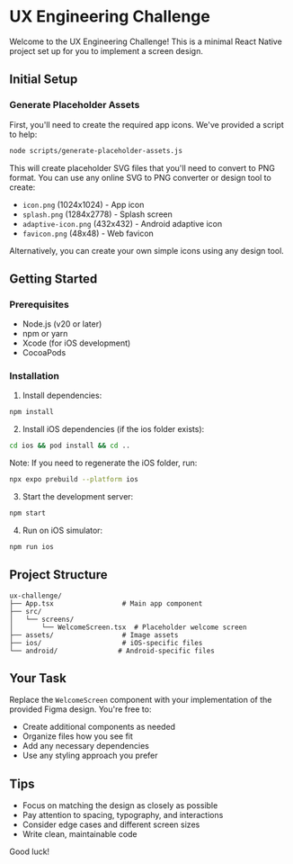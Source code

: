 # UX Engineering Challenge

Welcome to the UX Engineering Challenge! This is a minimal React Native project set up for you to implement a screen design.

## Initial Setup

### Generate Placeholder Assets
First, you'll need to create the required app icons. We've provided a script to help:

```bash
node scripts/generate-placeholder-assets.js
```

This will create placeholder SVG files that you'll need to convert to PNG format. You can use any online SVG to PNG converter or design tool to create:
- `icon.png` (1024x1024) - App icon
- `splash.png` (1284x2778) - Splash screen  
- `adaptive-icon.png` (432x432) - Android adaptive icon
- `favicon.png` (48x48) - Web favicon

Alternatively, you can create your own simple icons using any design tool.

## Getting Started

### Prerequisites
- Node.js (v20 or later)
- npm or yarn
- Xcode (for iOS development)
- CocoaPods

### Installation

1. Install dependencies:
```bash
npm install
```

2. Install iOS dependencies (if the ios folder exists):
```bash
cd ios && pod install && cd ..
```

Note: If you need to regenerate the iOS folder, run:
```bash
npx expo prebuild --platform ios
```

3. Start the development server:
```bash
npm start
```

4. Run on iOS simulator:
```bash
npm run ios
```

## Project Structure

```
ux-challenge/
├── App.tsx                 # Main app component
├── src/
│   └── screens/
│       └── WelcomeScreen.tsx  # Placeholder welcome screen
├── assets/                 # Image assets
├── ios/                    # iOS-specific files
└── android/               # Android-specific files
```

## Your Task

Replace the `WelcomeScreen` component with your implementation of the provided Figma design. You're free to:
- Create additional components as needed
- Organize files how you see fit
- Add any necessary dependencies
- Use any styling approach you prefer

## Tips
- Focus on matching the design as closely as possible
- Pay attention to spacing, typography, and interactions
- Consider edge cases and different screen sizes
- Write clean, maintainable code

Good luck!